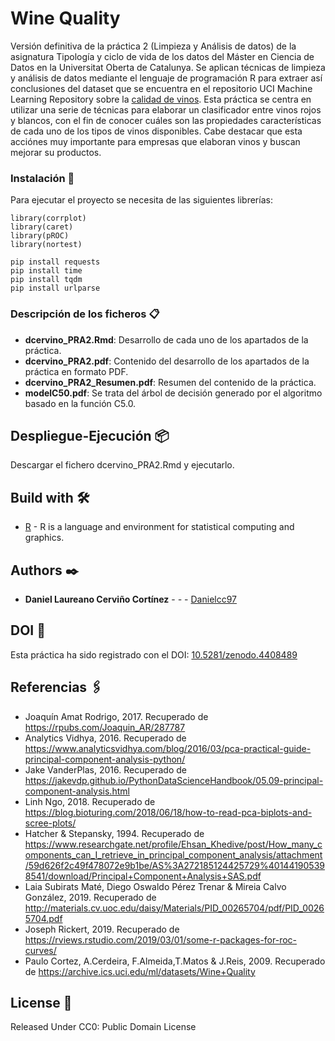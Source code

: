 # Wine Quality

Versión definitiva de la práctica 2 (Limpieza y Análisis de datos) de la asignatura Tipología y ciclo de vida de los datos del Máster en Ciencia de Datos en la Universitat Oberta de Catalunya. Se aplican técnicas de limpieza y análisis de datos mediante el lenguaje de programación R para extraer así conclusiones del dataset que se encuentra en el repositorio UCI Machine Learning Repository sobre la [calidad de vinos](https://archive.ics.uci.edu/ml/datasets/Wine+Quality). Esta práctica se centra en utilizar una serie de técnicas para elaborar un clasificador entre vinos rojos y blancos, con el fin de conocer cuáles son las propiedades características de cada uno de los tipos de vinos disponibles. Cabe destacar que esta acciónes muy importante para empresas que elaboran vinos y buscan mejorar su productos.


### Instalación 🔧

Para ejecutar el proyecto se necesita de las siguientes librerías:

```
library(corrplot)
library(caret)
library(pROC)
library(nortest)

pip install requests
pip install time
pip install tqdm
pip install urlparse
```

### Descripción de los ficheros 📋

* **dcervino_PRA2.Rmd**: Desarrollo de cada uno de los apartados de la práctica.
* **dcervino_PRA2.pdf**: Contenido del desarrollo de los apartados de la práctica en formato PDF.
* **dcervino_PRA2_Resumen.pdf**: Resumen del contenido de la práctica.
* **modelC50.pdf**: Se trata del árbol de decisión generado por el algoritmo basado en la función C5.0.

## Despliegue-Ejecución 📦

Descargar el fichero dcervino_PRA2.Rmd y ejecutarlo.

## Build with 🛠️

* [R](https://www.r-project.org/about.html) - R is a language and environment for statistical computing and graphics.

## Authors ✒️

* **Daniel Laureano Cerviño Cortínez** - *-* - [Danielcc97](https://github.com/Danielcc97)

## DOI 📖

Esta práctica ha sido registrado con el DOI: [10.5281/zenodo.4408489](https://doi.org/10.5281/zenodo.4408489)

## Referencias 🖇️

* Joaquín Amat Rodrigo, 2017. Recuperado de https://rpubs.com/Joaquin_AR/287787
* Analytics Vidhya, 2016. Recuperado de https://www.analyticsvidhya.com/blog/2016/03/pca-practical-guide-principal-component-analysis-python/
* Jake VanderPlas, 2016. Recuperado de https://jakevdp.github.io/PythonDataScienceHandbook/05.09-principal-component-analysis.html
* Linh Ngo, 2018. Recuperado de https://blog.bioturing.com/2018/06/18/how-to-read-pca-biplots-and-scree-plots/
* Hatcher & Stepansky, 1994. Recuperado de https://www.researchgate.net/profile/Ehsan_Khedive/post/How_many_components_can_I_retrieve_in_principal_component_analysis/attachment/59d626f2c49f478072e9b1be/AS%3A272185124425729%401441905398541/download/Principal+Component+Analysis+SAS.pdf
* Laia Subirats Maté, Diego Oswaldo Pérez Trenar & Mireia Calvo González, 2019. Recuperado de http://materials.cv.uoc.edu/daisy/Materials/PID_00265704/pdf/PID_00265704.pdf
* Joseph Rickert, 2019. Recuperado de https://rviews.rstudio.com/2019/03/01/some-r-packages-for-roc-curves/
* Paulo Cortez, A.Cerdeira, F.Almeida,T.Matos & J.Reis, 2009. Recuperado de https://archive.ics.uci.edu/ml/datasets/Wine+Quality

## License 📄

Released Under CC0: Public Domain License
